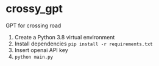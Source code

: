# crossy_gpt
GPT for crossing road

1. Create a Python 3.8 virtual environment
2. Install dependencies ```pip install -r requirements.txt```
3. Insert openai API key
4. ```python main.py```
